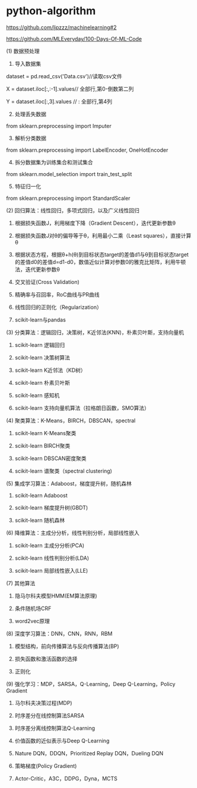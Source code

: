 # python-algorithm

https://github.com/ljpzzz/machinelearning#2

https://github.com/MLEveryday/100-Days-Of-ML-Code

(1) 数据预处理

1. 导入数据集

dataset = pd.read_csv('Data.csv')//读取csv文件

X = dataset.iloc[:,:-1].values// 全部行,第0-倒数第二列

Y = dataset.iloc[:,3].values  // : 全部行,第4列

2. 处理丢失数据

from sklearn.preprocessing import Imputer

3. 解析分类数据

from sklearn.preprocessing import LabelEncoder, OneHotEncoder

4. 拆分数据集为训练集合和测试集合

from sklearn.model_selection import train_test_split

5. 特征归一化

from sklearn.preprocessing import StandardScaler


(2) 回归算法：线性回归，多项式回归，以及广义线性回归

1. 根据损失函数J，利用梯度下降（Gradient Descent），迭代更新参数θ

2. 根据损失函数J对θ的偏导等于θ，利用最小二乘（Least squares），直接计算θ

3. 根据状态方程，根据θ+h(θ)到目标状态target的差值d1与θ到目标状态target的差值d0的差值d=d1-d0，数值近似计算对参数0的雅克比矩阵，利用牛顿法，迭代更新参数θ

4. 交叉验证(Cross Validation)

5. 精确率与召回率，RoC曲线与PR曲线

6. 线性回归的正则化（Regularization）

7. scikit-learn与pandas


(3) 分类算法：逻辑回归，决策树，K近邻法(KNN)，朴素贝叶斯，支持向量机

1. scikit-learn 逻辑回归

2. scikit-learn 决策树算法

3. scikit-learn K近邻法（KD树）

4. scikit-learn 朴素贝叶斯

5. scikit-learn 感知机

6. scikit-learn 支持向量机算法（拉格朗日函数，SMO算法）


(4) 聚类算法：K-Means，BIRCH，DBSCAN，spectral

1. scikit-learn K-Means聚类

2. scikit-learn BIRCH聚类

3. scikit-learn DBSCAN密度聚类

4. scikit-learn 谱聚类（spectral clustering)


(5) 集成学习算法：Adaboost，梯度提升树，随机森林

1. scikit-learn Adaboost

2. scikit-learn 梯度提升树(GBDT)

3. scikit-learn 随机森林


(6) 降维算法：主成分分析，线性判别分析，局部线性嵌入

1. scikit-learn 主成分分析(PCA)

2. scikit-learn 线性判别分析(LDA)

3. scikit-learn 局部线性嵌入(LLE)


(7) 其他算法

1. 隐马尔科夫模型HMM(EM算法原理)

2. 条件随机场CRF

3. word2vec原理


(8) 深度学习算法：DNN，CNN，RNN，RBM

1. 模型结构，前向传播算法与反向传播算法(BP)

2. 损失函数和激活函数的选择

3. 正则化


(9) 强化学习：MDP，SARSA，Q-Learning，Deep Q-Learning，Policy Gradient

1. 马尔科夫决策过程(MDP)

2. 时序差分在线控制算法SARSA

3. 时序差分离线控制算法Q-Learning

4. 价值函数的近似表示与Deep Q-Learning

5. Nature DQN，DDQN，Prioritized Replay DQN，Dueling DQN

6. 策略梯度(Policy Gradient)

7. Actor-Critic，A3C，DDPG，Dyna，MCTS
